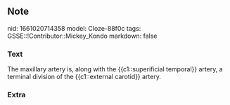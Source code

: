 ## Note
nid: 1661020714358
model: Cloze-88f0c
tags: GSSE::!Contributor::Mickey_Kondo
markdown: false

### Text
The maxillary artery is, along with the {{c1::superificial temporal}} artery, a terminal division of the {{c1::external carotid}} artery.

### Extra

